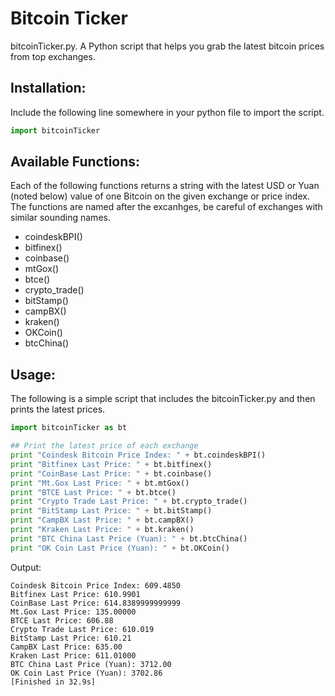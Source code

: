 # Bitcoin Ticker

bitcoinTicker.py. A Python script that helps you grab the latest bitcoin prices from top exchanges.

## Installation: 
Include the following line somewhere in your python file to import the script.
```python
import bitcoinTicker
```


## Available Functions:
Each of the following functions returns a string with the latest USD or Yuan (noted below) value of one Bitcoin on the given exchange or price index. The functions are named after the excanhges, be careful of exchanges with similar sounding names.

* coindeskBPI()
* bitfinex()
* coinbase()
* mtGox()
* btce()
* crypto_trade()
* bitStamp()
* campBX()
* kraken()
* OKCoin()
* btcChina()


## Usage:
The following is a simple script that includes the bitcoinTicker.py and then prints the latest prices.

```python
import bitcoinTicker as bt

## Print the latest price of each exchange
print "Coindesk Bitcoin Price Index: " + bt.coindeskBPI()
print "Bitfinex Last Price: " + bt.bitfinex()
print "CoinBase Last Price: " + bt.coinbase()
print "Mt.Gox Last Price: " + bt.mtGox()
print "BTCE Last Price: " + bt.btce()
print "Crypto Trade Last Price: " + bt.crypto_trade()
print "BitStamp Last Price: " + bt.bitStamp()
print "CampBX Last Price: " + bt.campBX()
print "Kraken Last Price: " + bt.kraken()
print "BTC China Last Price (Yuan): " + bt.btcChina()
print "OK Coin Last Price (Yuan): " + bt.OKCoin()

```

Output:
```
Coindesk Bitcoin Price Index: 609.4850
Bitfinex Last Price: 610.9901
CoinBase Last Price: 614.8389999999999
Mt.Gox Last Price: 135.00000
BTCE Last Price: 606.88
Crypto Trade Last Price: 610.019
BitStamp Last Price: 610.21
CampBX Last Price: 635.00
Kraken Last Price: 611.01000
BTC China Last Price (Yuan): 3712.00
OK Coin Last Price (Yuan): 3702.86
[Finished in 32.9s]
```

